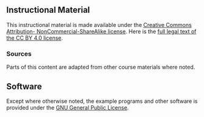 ## Instructional Material

This instructional material is made available under the [Creative Commons Attribution-
NonCommercial-ShareAlike license][cc-by-nc-sa-human]. 
Here is the [full legal text of the CC BY 4.0 license][cc-by-nc-sa-legal].

### Sources

Parts of this content are adapted from other course materials where noted. 

## Software

Except where otherwise noted, the example programs and other software is
provided under the [GNU General Public License](LICENCE).

[cc-by-nc-sa-human]: https://creativecommons.org/licenses/by-nc-sa/4.0/
[cc-by-nc-sa-legal]: https://creativecommons.org/licenses/by-nc-sa/4.0/legalcode

